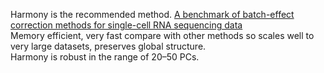 Harmony is the recommended method. [A benchmark of batch-effect correction methods for single-cell RNA sequencing data](https://genomebiology.biomedcentral.com/articles/10.1186/s13059-019-1850-9)  
Memory efficient, very fast compare with other methods so scales well to very large datasets, preserves global structure.   
Harmony is robust in the range of 20–50 PCs.
